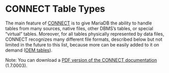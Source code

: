 # CONNECT Table Types

The main feature of [CONNECT](../) is to give MariaDB the ability to handle tables from many sources, native files, other DBMS’s tables, or special “virtual” tables. Moreover, for all tables physically represented by data files, CONNECT recognizes many different file formats, described below but not limited in the future to this list, because more can be easily added to it on demand ([OEM tables](connect-table-types-oem.md)).

Note: You can download a [PDF version of the CONNECT documentation](https://mariadb.com/kb/en/connect-table-types/+attachment/connect_1_7_03) (1.7.0003).
